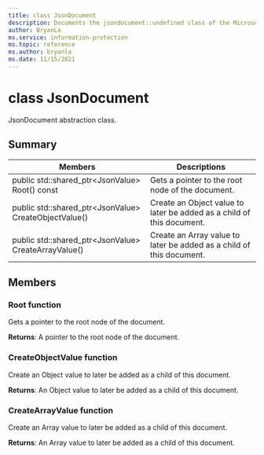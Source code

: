 ```yaml
---
title: class JsonDocument 
description: Documents the jsondocument::undefined class of the Microsoft Information Protection (MIP) SDK.
author: BryanLa
ms.service: information-protection
ms.topic: reference
ms.author: bryanla
ms.date: 11/15/2021
---
```


# class JsonDocument 
JsonDocument abstraction class.
  
## Summary
 Members                        | Descriptions                                
--------------------------------|---------------------------------------------
public std::shared_ptr\<JsonValue\> Root() const  |  Gets a pointer to the root node of the document.
public std::shared_ptr\<JsonValue\> CreateObjectValue()  |  Create an Object value to later be added as a child of this document.
public std::shared_ptr\<JsonValue\> CreateArrayValue()  |  Create an Array value to later be added as a child of this document.
  
## Members
  
### Root function
Gets a pointer to the root node of the document.

  
**Returns**: A pointer to the root node of the document.
  
### CreateObjectValue function
Create an Object value to later be added as a child of this document.

  
**Returns**: An Object value to later be added as a child of this document.
  
### CreateArrayValue function
Create an Array value to later be added as a child of this document.

  
**Returns**: An Array value to later be added as a child of this document.